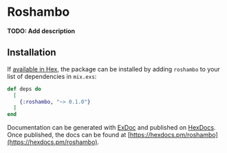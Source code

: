 # Roshambo

**TODO: Add description**

## Installation

If [available in Hex](https://hex.pm/docs/publish), the package can be installed
by adding `roshambo` to your list of dependencies in `mix.exs`:

```elixir
def deps do
  [
    {:roshambo, "~> 0.1.0"}
  ]
end
```

Documentation can be generated with [ExDoc](https://github.com/elixir-lang/ex_doc)
and published on [HexDocs](https://hexdocs.pm). Once published, the docs can
be found at [https://hexdocs.pm/roshambo](https://hexdocs.pm/roshambo).

